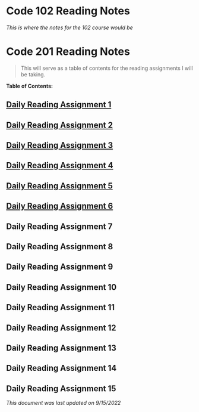 # Code 102 Reading Notes
*This is where the notes for the 102 course would be*
# Code 201 Reading Notes

>This will serve as a table of contents for the reading assignments I will be taking. 

**Table of Contents:**

## [Daily Reading Assignment 1](https://tm-lbenson.github.io/reading-notes/read-01)

## [Daily Reading Assignment 2](https://tm-lbenson.github.io/reading-notes/read-02)

## [Daily Reading Assignment 3](https://tm-lbenson.github.io/reading-notes/read-03)

## [Daily Reading Assignment 4](https://tm-lbenson.github.io/reading-notes/read-04)

## [Daily Reading Assignment 5](https://tm-lbenson.github.io/reading-notes/read-05)

## [Daily Reading Assignment 6](https://tm-lbenson.github.io/reading-notes/read-06)

## Daily Reading Assignment 7

## Daily Reading Assignment 8

## Daily Reading Assignment 9

## Daily Reading Assignment 10

## Daily Reading Assignment 11

## Daily Reading Assignment 12

## Daily Reading Assignment 13

## Daily Reading Assignment 14

## Daily Reading Assignment 15

*This document was last updated on 9/15/2022*
